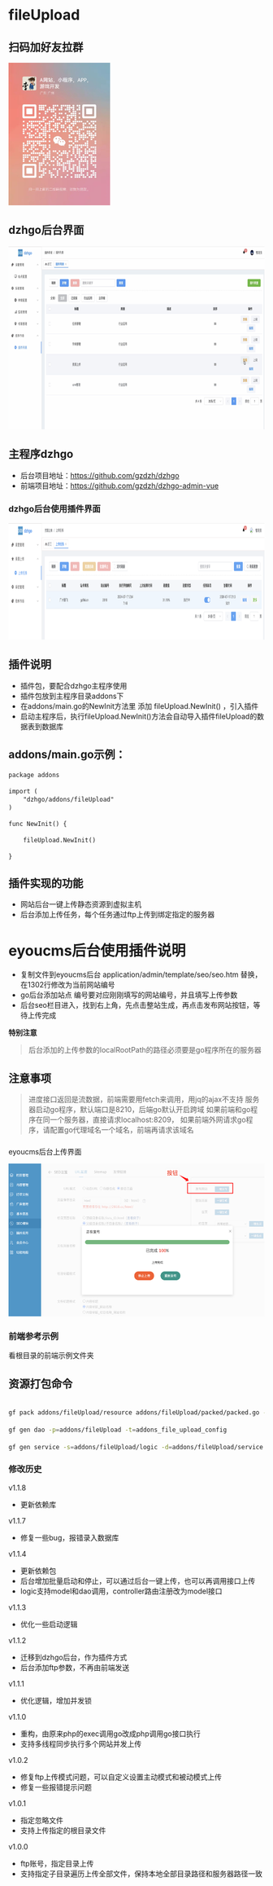 # fileUpload

## 扫码加好友拉群
<img src="dzh/weixin.jpg" alt="Description of image" width="200" height="280">

## dzhgo后台界面
<img src="dzh/dzhgo.png" alt="Description of image" width="800" height="360">

## 主程序dzhgo
* 后台项目地址：https://github.com/gzdzh/dzhgo
* 前端项目地址：https://github.com/gzdzh/dzhgo-admin-vue

### dzhgo后台使用插件界面
<img src="dzh/fileUpload.png" alt="Description of image" width="800" height="230">


## 插件说明
* 插件包，要配合dzhgo主程序使用
* 插件包放到主程序目录addons下
* 在addons/main.go的NewInit方法里 添加 fileUpload.NewInit() ，引入插件
* 启动主程序后，执行fileUpload.NewInit()方法会自动导入插件fileUpload的数据表到数据库

## addons/main.go示例：
```shell
package addons

import (
	"dzhgo/addons/fileUpload"
)

func NewInit() {
	
	fileUpload.NewInit()

}
```

## 插件实现的功能
* 网站后台一键上传静态资源到虚拟主机
* 后台添加上传任务，每个任务通过ftp上传到绑定指定的服务器





# eyoucms后台使用插件说明
* 复制文件到eyoucms后台 application/admin/template/seo/seo.htm 替换，在1302行修改为当前网站编号 
* go后台添加站点 编号要对应刚刚填写的网站编号，并且填写上传参数 
* 后台seo栏目进入，找到右上角，先点击整站生成，再点击发布网站按钮，等待上传完成

**特别注意**
> 后台添加的上传参数的localRootPath的路径必须要是go程序所在的服务器


## 注意事项
> 进度接口返回是流数据，前端需要用fetch来调用，用jq的ajax不支持
> 服务器启动go程序，默认端口是8210，后端go默认开启跨域
> 如果前端和go程序在同一个服务器，直接请求localhost:8209，
> 如果前端外网请求go程序，请配置go代理域名一个域名，前端再请求该域名


###
eyoucms后台上传界面

<img src="./dzh/eyoucms/admin.png" alt="Description of image" width="600" height="300">


### 前端参考示例
看根目录的前端示例文件夹


## 资源打包命令

```bash

gf pack addons/fileUpload/resource addons/fileUpload/packed/packed.go -p addons/fileUpload/resource

gf gen dao -p=addons/fileUpload -t=addons_file_upload_config

gf gen service -s=addons/fileUpload/logic -d=addons/fileUpload/service

```


### 修改历史

v1.1.8
- 更新依赖库


v1.1.7
- 修复一些bug，报错录入数据库

v1.1.4
- 更新依赖包
- 后台增加批量启动和停止，可以通过后台一键上传，也可以再调用接口上传
- logic支持model和dao调用，controller路由注册改为model接口

v1.1.3
- 优化一些启动逻辑

v1.1.2
- 迁移到dzhgo后台，作为插件方式
- 后台添加ftp参数，不再由前端发送

v1.1.1
- 优化逻辑，增加并发锁


v1.1.0
- 重构，由原来php的exec调用go改成php调用go接口执行
- 支持多线程同步执行多个网站并发上传


v1.0.2
- 修复ftp上传模式问题，可以自定义设置主动模式和被动模式上传
- 修复一些报错提示问题

v1.0.1
- 指定忽略文件
- 支持上传指定的根目录文件

v1.0.0
- ftp账号，指定目录上传
- 支持指定子目录遍历上传全部文件，保持本地全部目录路径和服务器路径一致

